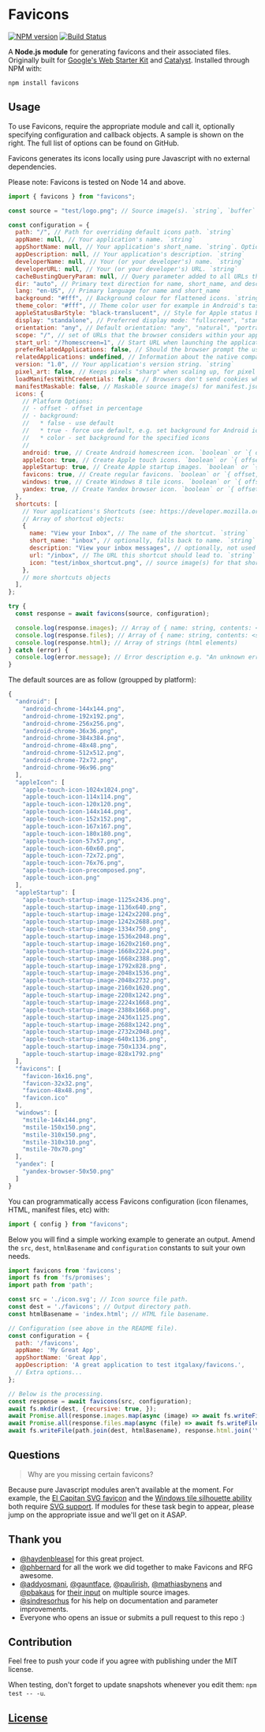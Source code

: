 # Favicons

[![NPM version](https://img.shields.io/npm/v/favicons.svg)](https://www.npmjs.org/package/favicons)
[![Build Status](https://github.com/itgalaxy/favicons/actions/workflows/ci.yml/badge.svg)](https://github.com/itgalaxy/favicons/actions/workflows/ci.yml)

A **Node.js module** for generating favicons and their associated files. Originally built for [Google's Web Starter Kit](https://github.com/google/web-starter-kit) and [Catalyst](https://github.com/haydenbleasel/catalyst). Installed through NPM with:

```
npm install favicons
```

## Usage

To use Favicons, require the appropriate module and call it, optionally specifying configuration and callback objects. A sample is shown on the right. The full list of options can be found on GitHub.

Favicons generates its icons locally using pure Javascript with no external dependencies.

Please note: Favicons is tested on Node 14 and above.

```js
import { favicons } from "favicons";

const source = "test/logo.png"; // Source image(s). `string`, `buffer` or array of `string`

const configuration = {
  path: "/", // Path for overriding default icons path. `string`
  appName: null, // Your application's name. `string`
  appShortName: null, // Your application's short_name. `string`. Optional. If not set, appName will be used
  appDescription: null, // Your application's description. `string`
  developerName: null, // Your (or your developer's) name. `string`
  developerURL: null, // Your (or your developer's) URL. `string`
  cacheBustingQueryParam: null, // Query parameter added to all URLs that acts as a cache busting system. `string | null`
  dir: "auto", // Primary text direction for name, short_name, and description
  lang: "en-US", // Primary language for name and short_name
  background: "#fff", // Background colour for flattened icons. `string`
  theme_color: "#fff", // Theme color user for example in Android's task switcher. `string`
  appleStatusBarStyle: "black-translucent", // Style for Apple status bar: "black-translucent", "default", "black". `string`
  display: "standalone", // Preferred display mode: "fullscreen", "standalone", "minimal-ui" or "browser". `string`
  orientation: "any", // Default orientation: "any", "natural", "portrait" or "landscape". `string`
  scope: "/", // set of URLs that the browser considers within your app
  start_url: "/?homescreen=1", // Start URL when launching the application from a device. `string`
  preferRelatedApplications: false, // Should the browser prompt the user to install the native companion app. `boolean`
  relatedApplications: undefined, // Information about the native companion apps. This will only be used if `preferRelatedApplications` is `true`. `Array<{ id: string, url: string, platform: string }>`
  version: "1.0", // Your application's version string. `string`
  pixel_art: false, // Keeps pixels "sharp" when scaling up, for pixel art.  Only supported in offline mode.
  loadManifestWithCredentials: false, // Browsers don't send cookies when fetching a manifest, enable this to fix that. `boolean`
  manifestMaskable: false, // Maskable source image(s) for manifest.json. "true" to use default source. More information at https://web.dev/maskable-icon/. `boolean`, `string`, `buffer` or array of `string`
  icons: {
    // Platform Options:
    // - offset - offset in percentage
    // - background:
    //   * false - use default
    //   * true - force use default, e.g. set background for Android icons
    //   * color - set background for the specified icons
    //
    android: true, // Create Android homescreen icon. `boolean` or `{ offset, background }` or an array of sources
    appleIcon: true, // Create Apple touch icons. `boolean` or `{ offset, background }` or an array of sources
    appleStartup: true, // Create Apple startup images. `boolean` or `{ offset, background }` or an array of sources
    favicons: true, // Create regular favicons. `boolean` or `{ offset, background }` or an array of sources
    windows: true, // Create Windows 8 tile icons. `boolean` or `{ offset, background }` or an array of sources
    yandex: true, // Create Yandex browser icon. `boolean` or `{ offset, background }` or an array of sources
  },
  shortcuts: [
    // Your applications's Shortcuts (see: https://developer.mozilla.org/docs/Web/Manifest/shortcuts)
    // Array of shortcut objects:
    {
      name: "View your Inbox", // The name of the shortcut. `string`
      short_name: "inbox", // optionally, falls back to name. `string`
      description: "View your inbox messages", // optionally, not used in any implemention yet. `string`
      url: "/inbox", // The URL this shortcut should lead to. `string`
      icon: "test/inbox_shortcut.png", // source image(s) for that shortcut. `string`, `buffer` or array of `string`
    },
    // more shortcuts objects
  ],
};

try {
  const response = await favicons(source, configuration);

  console.log(response.images); // Array of { name: string, contents: <buffer> }
  console.log(response.files); // Array of { name: string, contents: <string> }
  console.log(response.html); // Array of strings (html elements)
} catch (error) {
  console.log(error.message); // Error description e.g. "An unknown error has occurred"
}
```

The default sources are as follow (groupped by platform):

```javascript
{
  "android": [
    "android-chrome-144x144.png",
    "android-chrome-192x192.png",
    "android-chrome-256x256.png",
    "android-chrome-36x36.png",
    "android-chrome-384x384.png",
    "android-chrome-48x48.png",
    "android-chrome-512x512.png",
    "android-chrome-72x72.png",
    "android-chrome-96x96.png"
  ],
  "appleIcon": [
    "apple-touch-icon-1024x1024.png",
    "apple-touch-icon-114x114.png",
    "apple-touch-icon-120x120.png",
    "apple-touch-icon-144x144.png",
    "apple-touch-icon-152x152.png",
    "apple-touch-icon-167x167.png",
    "apple-touch-icon-180x180.png",
    "apple-touch-icon-57x57.png",
    "apple-touch-icon-60x60.png",
    "apple-touch-icon-72x72.png",
    "apple-touch-icon-76x76.png",
    "apple-touch-icon-precomposed.png",
    "apple-touch-icon.png"
  ],
  "appleStartup": [
    "apple-touch-startup-image-1125x2436.png",
    "apple-touch-startup-image-1136x640.png",
    "apple-touch-startup-image-1242x2208.png",
    "apple-touch-startup-image-1242x2688.png",
    "apple-touch-startup-image-1334x750.png",
    "apple-touch-startup-image-1536x2048.png",
    "apple-touch-startup-image-1620x2160.png",
    "apple-touch-startup-image-1668x2224.png",
    "apple-touch-startup-image-1668x2388.png",
    "apple-touch-startup-image-1792x828.png",
    "apple-touch-startup-image-2048x1536.png",
    "apple-touch-startup-image-2048x2732.png",
    "apple-touch-startup-image-2160x1620.png",
    "apple-touch-startup-image-2208x1242.png",
    "apple-touch-startup-image-2224x1668.png",
    "apple-touch-startup-image-2388x1668.png",
    "apple-touch-startup-image-2436x1125.png",
    "apple-touch-startup-image-2688x1242.png",
    "apple-touch-startup-image-2732x2048.png",
    "apple-touch-startup-image-640x1136.png",
    "apple-touch-startup-image-750x1334.png",
    "apple-touch-startup-image-828x1792.png"
  ],
  "favicons": [
    "favicon-16x16.png",
    "favicon-32x32.png",
    "favicon-48x48.png",
    "favicon.ico"
  ],
  "windows": [
    "mstile-144x144.png",
    "mstile-150x150.png",
    "mstile-310x150.png",
    "mstile-310x310.png",
    "mstile-70x70.png"
  ],
  "yandex": [
    "yandex-browser-50x50.png"
  ]
}

```

You can programmatically access Favicons configuration (icon filenames, HTML, manifest files, etc) with:

```js
import { config } from "favicons";
```

Below you will find a simple working example to generate an output. Amend the `src`, `dest`, `htmlBasename` and `configuration` constants to suit your own needs.

```js
import favicons from 'favicons';
import fs from 'fs/promises';
import path from 'path';

const src = './icon.svg'; // Icon source file path.
const dest = './favicons'; // Output directory path.
const htmlBasename = 'index.html'; // HTML file basename.

// Configuration (see above in the README file).
const configuration = {
  path: '/favicons',
  appName: 'My Great App',
  appShortName: 'Great App',
  appDescription: 'A great application to test itgalaxy/favicons.',
  // Extra options...
};

// Below is the processing.
const response = await favicons(src, configuration);
await fs.mkdir(dest, {recursive: true, });
await Promise.all(response.images.map(async (image) => await fs.writeFile(path.join(dest, image.name), image.contents)));
await Promise.all(response.files.map(async (file) => await fs.writeFile(path.join(dest, file.name), file.contents)));
await fs.writeFile(path.join(dest, htmlBasename), response.html.join('\n'));
```

## Questions

> Why are you missing certain favicons?

Because pure Javascript modules aren't available at the moment. For example, the [El Capitan SVG favicon](https://github.com/haydenbleasel/favicons/issues/61) and the [Windows tile silhouette ability](https://github.com/haydenbleasel/favicons/issues/58) both require [SVG support](https://github.com/haydenbleasel/favicons/issues/53). If modules for these task begin to appear, please jump on the appropriate issue and we'll get on it ASAP.

## Thank you

- [@haydenbleasel](https://github.com/haydenbleasel) for this great project.
- [@phbernard](https://github.com/phbernard) for all the work we did together to make Favicons and RFG awesome.
- [@addyosmani](https://github.com/addyosmani), [@gauntface](https://github.com/gauntface), [@paulirish](https://github.com/paulirish), [@mathiasbynens](https://github.com/mathiasbynens) and [@pbakaus](https://github.com/pbakaus) for [their input](https://github.com/google/web-starter-kit/pull/442) on multiple source images.
- [@sindresorhus](https://github.com/sindresorhus) for his help on documentation and parameter improvements.
- Everyone who opens an issue or submits a pull request to this repo :)

## Contribution

Feel free to push your code if you agree with publishing under the MIT license.

When testing, don't forget to update snapshots whenever you edit them: `npm test -- -u`.

## [License](LICENSE)
